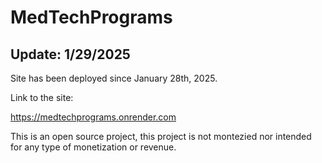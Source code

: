 # MedTechPrograms

## Update: 1/29/2025
Site has been deployed since January 28th, 2025.

Link to the site:

https://medtechprograms.onrender.com

This is an open source project, this project is not montezied 
nor intended for any type of monetization or revenue.